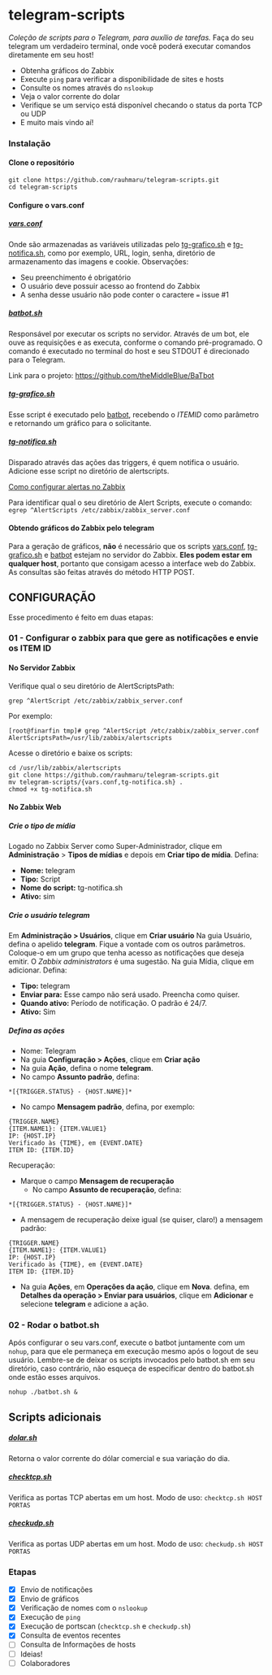 # telegram-scripts

_Coleção de scripts para o Telegram, para auxílio de tarefas._
Faça do seu telegram um verdadeiro terminal, onde você poderá executar comandos diretamente em seu host!
* Obtenha gráficos do Zabbix
* Execute `ping` para verificar a disponibilidade de sites e hosts
* Consulte os nomes através do `nslookup`
* Veja o valor corrente do dolar
* Verifique se um serviço está disponível checando o status da porta TCP ou UDP
* E muito mais vindo aí!


### Instalação
#### Clone o repositório
```
git clone https://github.com/rauhmaru/telegram-scripts.git
cd telegram-scripts
```
#### Configure o vars.conf

##### [vars.conf](conf/vars.py)
Onde são armazenadas as variáveis utilizadas pelo [tg-grafico.sh](tg-grafico.sh) e [tg-notifica.sh](tg-notifica.sh), como por exemplo, URL, login, senha, diretório de armazenamento das imagens e cookie.
Observações:
* Seu preenchimento é obrigatório
* O usuário deve possuir acesso ao frontend do Zabbix
* A senha desse usuário não pode conter o caractere ```=``` issue #1


##### [batbot.sh](batbot.sh)
Responsável por executar os scripts no servidor. Através de um bot, ele ouve as requisições e as executa, conforme o comando pré-programado. O comando é executado no terminal do host e seu STDOUT é direcionado para o Telegram.

Link para o projeto: https://github.com/theMiddleBlue/BaTbot


##### [tg-grafico.sh](tg-grafico.sh)
Esse script é executado pelo [batbot](batbot.sh), recebendo o *ITEMID* como parâmetro e retornando um gráfico para o solicitante.

##### [tg-notifica.sh](tg-notifica.sh)
Disparado através das ações das triggers, é quem notifica o usuário.
Adicione esse script no diretório de alertscripts.

[Como configurar alertas no Zabbix](https://www.zabbix.com/documentation/3.0/pt/manual/config/notifications/media/script)

Para identificar qual o seu diretório de Alert Scripts, execute o comando:
```egrep ^AlertScripts /etc/zabbix/zabbix_server.conf```


#### Obtendo gráficos do Zabbix pelo telegram
Para a geração de gráficos, **não** é necessário que os scripts [vars.conf](vars.conf), [tg-grafico.sh](tg-grafico.sh) e [batbot](batbot.sh) estejam no servidor do Zabbix. **Eles podem estar em qualquer host**, portanto que consigam acesso a interface web do Zabbix. As consultas são feitas através do método HTTP POST.

## CONFIGURAÇÃO
Esse procedimento é feito em duas etapas:
### 01 - Configurar o zabbix para que gere as notificações e envie os ITEM ID

#### No Servidor Zabbix
Verifique qual o seu diretório de AlertScriptsPath:

`grep ^AlertScript /etc/zabbix/zabbix_server.conf`

Por exemplo:

```
[root@finarfin tmp]# grep ^AlertScript /etc/zabbix/zabbix_server.conf
AlertScriptsPath=/usr/lib/zabbix/alertscripts
```
Acesse o diretório e baixe os scripts:
```
cd /usr/lib/zabbix/alertscripts
git clone https://github.com/rauhmaru/telegram-scripts.git
mv telegram-scripts/{vars.conf,tg-notifica.sh} .
chmod +x tg-notifica.sh
```

#### No Zabbix Web
##### Crie o tipo de mídia
Logado no Zabbix Server como Super-Administrador, clique em **Administração** > **Tipos de mídias** e depois em **Criar tipo de mídia**.
Defina:
  * **Nome:** telegram
  * **Tipo:** Script
  * **Nome do script:** tg-notifica.sh
  * **Ativo:** sim

##### Crie o usuário telegram
Em **Administração > Usuários**, clique em **Criar usuário**
Na guia Usuário, defina o apelido **telegram**. Fique a vontade com os outros parâmetros. Coloque-o em um grupo que tenha acesso as notificações que deseja emitir. O _Zabbix administrators_ é uma sugestão.
Na guia Mídia, clique em adicionar. Defina:
  * **Tipo:** telegram 
  * **Enviar para:** Esse campo não será usado. Preencha como quiser.
  * **Quando ativo:** Período de notificação. O padrão é 24/7.
  * **Ativo:** Sim

##### Defina as ações
  * Nome: Telegram
  * Na guia **Configuração > Ações**, clique em **Criar ação**
  * Na guia **Ação**, defina o nome **telegram**.
  * No campo **Assunto padrão**, defina:

```*[{TRIGGER.STATUS} - {HOST.NAME}]*```

  * No campo **Mensagem padrão**, defina, por exemplo:
```
{TRIGGER.NAME}
{ITEM.NAME1}: {ITEM.VALUE1}
IP: {HOST.IP}
Verificado às {TIME}, em {EVENT.DATE}
ITEM ID: {ITEM.ID}
```
Recuperação:
* Marque o campo **Mensagem de recuperação**
  * No campo **Assunto de recuperação**, defina:
  
```*[{TRIGGER.STATUS} - {HOST.NAME}]*```

* A mensagem de recuperação deixe igual (se quiser, claro!) a mensagem padrão:
```
{TRIGGER.NAME}
{ITEM.NAME1}: {ITEM.VALUE1}
IP: {HOST.IP}
Verificado às {TIME}, em {EVENT.DATE}
ITEM ID: {ITEM.ID}
```
* Na guia **Ações**, em **Operações da ação**, clique em **Nova**.
defina, em **Detalhes da operação > Enviar para usuários**, clique em **Adicionar** e selecione **telegram** e adicione a ação.

### 02 - Rodar o batbot.sh
Após configurar o seu vars.conf, execute o batbot juntamente com um `nohup`, para que ele permaneça em execução mesmo após o logout de seu usuário. Lembre-se de deixar os scripts invocados pelo batbot.sh em seu diretório, caso contrário, não esqueça de especificar dentro do batbot.sh onde estão esses arquivos.

```
nohup ./batbot.sh &
```


## Scripts adicionais

##### [dolar.sh](dolar.sh)
Retorna o valor corrente do dólar comercial e sua variação do dia.

##### [checktcp.sh](checktcp.sh)
Verifica as portas TCP abertas em um host.
Modo de uso: `checktcp.sh HOST PORTAS`

##### [checkudp.sh](checkudp.sh)
Verifica as portas UDP abertas em um host.
Modo de uso: `checkudp.sh HOST PORTAS`

### Etapas
- [x] Envio de notificações
- [x] Envio de gráficos
- [x] Verificação de nomes com o `nslookup`
- [x] Execução de `ping`
- [x] Execução de portscan (`checktcp.sh` e `checkudp.sh`)
- [x] Consulta de eventos recentes
- [ ] Consulta de Informações de hosts
- [ ] Ideias!
- [ ] Colaboradores
